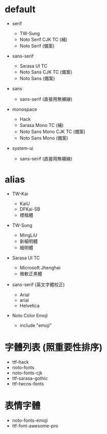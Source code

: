 # default

* serif
  * TW-Sung
  * Noto Serif CJK TC (補)
  * Noto Serif (備案)
  
* sans-serif
  * Sarasa UI TC
  * Noto Sans CJK TC (備案)
  * Noto Sans (備案)
  
* sans
  * sans-serif (直接用無襯線)
  
* monospace
  * Hack
  * Sarasa Mono TC (補)
  * Noto Sans Mono CJK TC (備案)
  * Noto Sans Mono (備案)
  
* system-ui
  * sans-serif (直接用無襯線)
  
# alias

* TW-Kai
  * KaiU
  * DFKai-SB
  * 標楷體

* TW-Sung
  * MingLiU
  * 新細明體
  * 細明體
  
* Sarasa UI TC
  * Microsoft Jhenghei
  * 微軟正黑體
  
* sans-serif (英文字體校正)
  * Arial
  * arial
  * Helvetica
  
* Noto Color Emoji
  * include "emoji"
  
# 字體列表 (照重要性排序)

* ttf-hack
* noto-fonts
* noto-fonts-cjk
* ttf-sarasa-gothic
* ttf-twcns-fonts

# 表情字體

* noto-fonts-emoji
* ttf-font-awesome-pro
